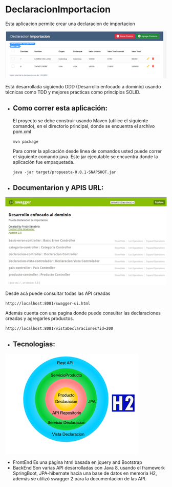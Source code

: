 # DeclaracionImportacion
 Esta aplicacion permite crear una declaracion de importacion
 
 ![Principal Screen](Assets/app.png)
 
 Está desarrollada siguiendo DDD (Desarrollo enfocado a dominio) usando técnicas como TDD y mejores prácticas como principios SOLID.
 
  * Como correr esta aplicación:
     - 
       El proyecto se debe construir usando Maven (utilice el siguiente comando), en el directorio principal, donde se encuentra el archivo pom.xml
       ```
       mvn package
       ```
       Para correr la aplicación desde linea de comandos usted puede correr el siguiente comando java.
       Este jar ejecutable se encuentra donde la aplicación fue empaquetada.
       
       ```
       java -jar target/propuesta-0.0.1-SNAPSHOT.jar
       ```       
  * Documentarion y APIS URL:
     - 
 ![Principal Screen](Assets/Swagger.jpg)

   Desde acá puede consultar todas las API creadas
       
   ```
   http://localhost:8081/swagger-ui.html
   ```
   Además cuenta con una pagina donde puede consultar las declaraciones creadas y agregarles productos.
       
   ```
   http://localhost:8081/vistaDeclaraciones?id=200
   ```       

 * Tecnologias:
    - 
  ![Principal Screen](Assets/DDD_model.jpg)   
    
  + FrontEnd
        Es una página html basada en jquery and Bootstrap 
  + BackEnd
  Son varias API desarrolladas con Java 8, usando el framework SpringBoot, JPA-hibernate hacia una base de datos en memoria H2,
  además se utilizó swagger 2 para la documentacion de las API.
  
    
             

